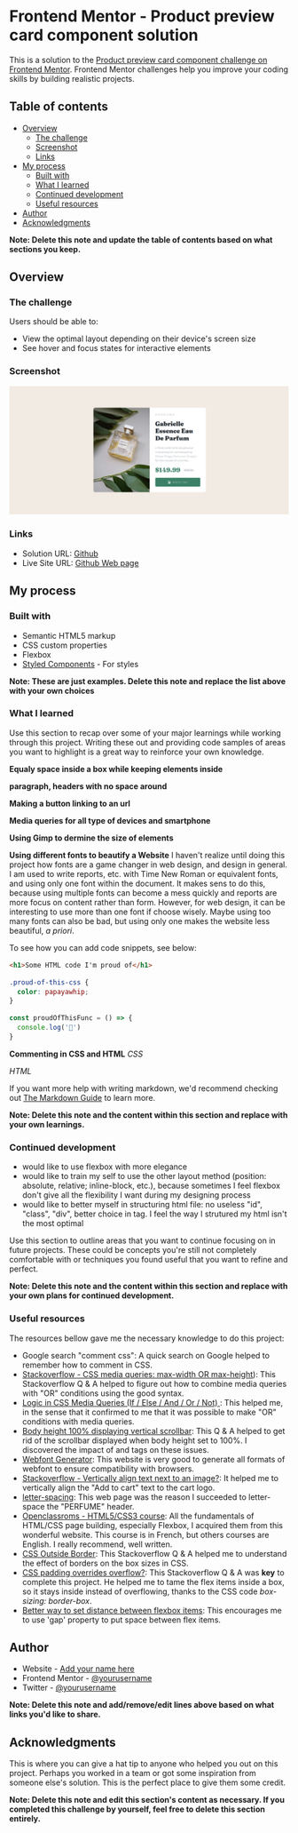 # Frontend Mentor - Product preview card component solution

This is a solution to the [Product preview card component challenge on Frontend Mentor](https://www.frontendmentor.io/challenges/product-preview-card-component-GO7UmttRfa). Frontend Mentor challenges help you improve your coding skills by building realistic projects. 

## Table of contents

- [Overview](#overview)
  - [The challenge](#the-challenge)
  - [Screenshot](#screenshot)
  - [Links](#links)
- [My process](#my-process)
  - [Built with](#built-with)
  - [What I learned](#what-i-learned)
  - [Continued development](#continued-development)
  - [Useful resources](#useful-resources)
- [Author](#author)
- [Acknowledgments](#acknowledgments)

**Note: Delete this note and update the table of contents based on what sections you keep.**

## Overview

### The challenge

Users should be able to:

- View the optimal layout depending on their device's screen size
- See hover and focus states for interactive elements

### Screenshot

![](screenshot.jpg)

### Links

- Solution URL: [Github](https://github.com/s-t-e-v/Product-preview-card-component)
- Live Site URL: [Github Web page](https://s-t-e-v.github.io/Product-preview-card-component)

## My process

### Built with

- Semantic HTML5 markup
- CSS custom properties
- Flexbox
- [Styled Components](https://styled-components.com/) - For styles

**Note: These are just examples. Delete this note and replace the list above with your own choices**

### What I learned

Use this section to recap over some of your major learnings while working through this project. Writing these out and providing code samples of areas you want to highlight is a great way to reinforce your own knowledge.

**Equaly space inside a box while keeping elements inside**

**paragraph, headers with no space around**

**Making a button linking to an url**

**Media queries for all type of devices and smartphone**

**Using Gimp to dermine the size of elements**

**Using different fonts to beautify a Website**
I haven't realize until doing this project how fonts are a game changer in web design, and design in general. I am used to write reports, etc. with Time New Roman or equivalent fonts, and using only one font within the document. It makes sens to do this, because using multiple fonts can become a mess quickly and reports are more focus on content rather than form. However, for web design, it can be interesting to use more than one font if choose wisely. Maybe using too many fonts can also be bad, but using only one makes the website less beautiful, *a priori*.

To see how you can add code snippets, see below:

```html
<h1>Some HTML code I'm proud of</h1>
```

```css
.proud-of-this-css {
  color: papayawhip;
}
```

```js
const proudOfThisFunc = () => {
  console.log('🎉')
}
```

**Commenting in CSS and HTML**
*CSS*


*HTML*

If you want more help with writing markdown, we'd recommend checking out [The Markdown Guide](https://www.markdownguide.org/) to learn more.

**Note: Delete this note and the content within this section and replace with your own learnings.**

### Continued development

- would like to use flexbox with more elegance
- would like to train my self to use the other layout method (position: absolute, relative; inline-block, etc.), because sometimes I feel flexbox don't give all the flexibility I want during my designing process
- would like to better myself in structuring html file: no useless "id", "class", "div", better choice in tag. I feel the way I strutured my html isn't the most optimal

Use this section to outline areas that you want to continue focusing on in future projects. These could be concepts you're still not completely comfortable with or techniques you found useful that you want to refine and perfect.

**Note: Delete this note and the content within this section and replace with your own plans for continued development.**

### Useful resources

The resources bellow gave me the necessary knowledge to do this project:

- Google search "comment css": A quick search on Google helped to remember how to comment in CSS.
- [Stackoverflow - CSS media queries: max-width OR max-height](https://stackoverflow.com/questions/11404744/css-media-queries-max-width-or-max-height)): This Stackoverflow Q & A helped to figure out how to combine media queries with "OR" conditions using the good syntax.
- [Logic in CSS Media Queries (If / Else / And / Or / Not) ](https://css-tricks.com/logic-in-css-media-queries/): This helped me, in the sense that it confirmed to me that it was possible to make "OR" conditions with media queries.
- [Body height 100% displaying vertical scrollbar](https://stackoverflow.com/questions/12989931/body-height-100-displaying-vertical-scrollbar): This Q & A helped to get rid of the scrollbar displayed when body height set to 100%. I discovered the impact of <html> and <body> tags on these issues. 
- [Webfont Generator](https://www.fontsquirrel.com/tools/webfont-generator): This website is very good to generate all formats of webfont to ensure compatibility with browsers.
- [Stackoverflow - Vertically align text next to an image?](https://stackoverflow.com/questions/489340/vertically-align-text-next-to-an-image#:~:text=Using%20flex%20property%20in%20css,justify%2Dcontent%3Acenter%3B%20): It helped me to vertically align the "Add to cart" text to the cart logo.
- [letter-spacing](https://developer.mozilla.org/en-US/docs/Web/CSS/letter-spacing): This web page was the reason I succeeded to letter-space the "PERFUME" header.
- [Openclassroms - HTML5/CSS3 course](https://openclassrooms.com/fr/courses/1603881-apprenez-a-creer-votre-site-web-avec-html5-et-css3): All the fundamentals of HTML/CSS page building, especially Flexbox, I acquired them from this wonderful website. This course is in French, but others courses are English. I really recommend, well written.
- [CSS Outside Border](https://stackoverflow.com/questions/9102900/css-outside-border): This Stackoverflow Q & A helped  me to understand the effect of borders on the box sizes in CSS.
- [CSS padding overrides overflow?](https://stackoverflow.com/questions/19051411/css-padding-overrides-overflow): This Stackoverflow Q & A was **key** to complete this project. He helped me to tame the flex items inside a box, so it stays inside instead of overflowing, thanks to the CSS code *box-sizing: border-box*.
- [Better way to set distance between flexbox items](https://stackoverflow.com/questions/20626685/better-way-to-set-distance-between-flexbox-items): This encourages me to use 'gap' property to put space between flex items.

## Author

- Website - [Add your name here](https://www.your-site.com)
- Frontend Mentor - [@yourusername](https://www.frontendmentor.io/profile/yourusername)
- Twitter - [@yourusername](https://www.twitter.com/yourusername)

**Note: Delete this note and add/remove/edit lines above based on what links you'd like to share.**

## Acknowledgments

This is where you can give a hat tip to anyone who helped you out on this project. Perhaps you worked in a team or got some inspiration from someone else's solution. This is the perfect place to give them some credit.

**Note: Delete this note and edit this section's content as necessary. If you completed this challenge by yourself, feel free to delete this section entirely.**
